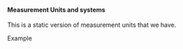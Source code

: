 #### Measurement Units and systems

This is a static version of measurement units that we have.

Example
```
```
